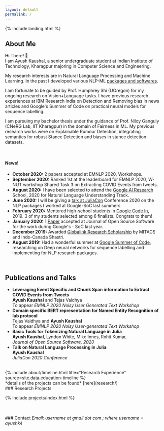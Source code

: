 ```yaml
---
layout: default
permalink: /
---
```

{% include landing.html %}

## **About Me**

Hi There! :wave:<br>
I am Ayush Kaushal, a senior undergraduate student at Indian Institute of Technology, Kharagpur majoring in Computer Science and Engineering. 

My research interests are in Natural Language Processing and Machine Learning. In the past I developed various NLP-ML [packages and softwares](softwares/).

I am fortunate to be guided by Prof. Humphrey Shi (UOregon) for my ongoing research on Vision+Language tasks. I have previous research experiences at IBM Research India on Detection and Removing bias in news articles and Google's Summer of Code on practical neural models for sequence labelling.

I am pursuing my bachelor thesis under the guidance of Prof. Niloy Ganguly (CNeRG Lab, IIT Kharagpur) in the domain of Fairness in ML. My previous research works were on Explainable Rumour Detection, integrating semantics for robust Stance Detection and biases in stance detection datasets.

<br>

<h4 style="text-indent:-0.0em;font-weight:bold">News!</h4>

- **October 2020:** 2 papers accepted at EMNLP 2020, Workshops.
- **September 2020:** Ranked 1st at the leaderboard for EMNLP 2020, W-NUT workshop Shared Task 3 on Extracting COVID Events from tweets.
- **August 2020:** I have been selected to attend the <a href="https://sites.google.com/view/aisummerschool2020">Google AI Research</a> School, 2020 for Natural Language Understanding Track.
- **June 2020:** I will be giving a <a href="https://pretalx.com/juliacon2020/talk/Z8WWNV/">talk at JuliaCon</a> Conference 2020 on the NLP packages I worked at Google-SoC last summers.<!-- - **May 2020:** I am a project mentor at <a href="https://summerofcode.withgoogle.com/projects/#5015442659213312">Google Summer of Code</a> for the project - Albert and statistical language models. -->
- **February 2020:** Mentored high-school students in <a href="https://codein.withgoogle.com/archive/"> Google Code In</a>, 2019. 3 of my students selected among 6 finalists. Congrats to them!
- **January 2020:** 1 [Paper](https://www.theoj.org/joss-papers/joss.01956/10.21105.joss.01956.pdf) accepted at Journal of Open Source Software for the work during Google's - SoC  last year.
- **December 2019:** Awarded <a href="https://github.com/Ayushk4/Resume/blob/master/certificates%20and%20related%20documents/Mitacs_Research_Scholarship.pdf">Globalink Research Scholarship</a> by MITACS and Indo-Canada Shastri.
- **August 2019:** Had a wonderful summer at <a href="https://summerofcode.withgoogle.com/archive/2019/projects/4945754462879744/">Google Summer of Code</a>, researching on Deep neural networks for sequence labelling and implementing for NLP research packages. 

<br>

## Publications and Talks
<ul>
<li> <b>Leveraging Event Specific and Chunk Span information to Extract COVID Events from Tweets</b><br>
    <b>Ayush Kaushal</b> and Tejas Vaidhya<br>
   To appear <i>EMNLP 2020 Noisy User Generated Text Workshop</i></li>
<li> <b>Domain specific BERT representation for Named Entity Recognition of lab protocol</b><br>
    Tejas Vaidhya and <b>Ayush Kaushal</b><br>
   To appear <i>EMNLP 2020 Noisy User-generated Text Workshop</i></li>
<li> <b>Basic Tools for Tokenizing Natural Language in Julia</b><br>
    <b>Ayush Kaushal</b>, Lyndon White, Mike Innes, Rohit Kumar,<br>
    <i>Journal of Open Source Software, 2020 </i></li>
<li> <b>Talk on Natural Language Processing in Julia</b><br>
    <b>Ayush Kaushal</b><br>
    <i>JuliaCon 2020 Conference</i></li>
</ul>

<br>

<div class="row">
{% include about/timeline.html title="Research Experience" source=site.data.education-timeline %}
</div >
*details of the projects can be found* [here](research/)






<br>
### Research Projects      

{% include projects/index.html %}


<br>
<br>
### Contact
<i>Email: username at gmail dot com ; where username = ayushk4</i><br>

<br>
<br>

<div align="center" style="font-size: 80%">
	<i></i><br>
</div>


